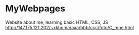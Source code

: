 # MyWebpages
 Website about me, learning basic HTML, CSS, JS
 http://147.175.121.202/~xkhoma/aaa/bbb/ccc/foto/O_mne.html
